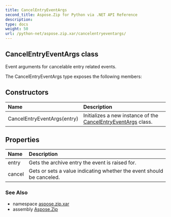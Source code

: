 ```yaml
---
title: CancelEntryEventArgs
second_title: Aspose.Zip for Python via .NET API Reference
description: 
type: docs
weight: 50
url: /python-net/aspose.zip.xar/cancelentryeventargs/
---
```


## CancelEntryEventArgs class

Event arguments for cancelable entry related events.

The CancelEntryEventArgs type exposes the following members:
## Constructors
| Name | Description |
| :- | :- |
|CancelEntryEventArgs(entry)|Initializes a new instance of the [CancelEntryEventArgs](/zip/python-net/aspose.zip.xar/cancelentryeventargs/) class.|
## Properties
| Name | Description |
| :- | :- |
|entry|Gets the archive entry the event is raised for.|
|cancel|Gets or sets a value indicating whether the event should be canceled.|

### See Also

* namespace [aspose.zip.xar](/zip/python-net/aspose.zip.xar/)
* assembly [Aspose.Zip](/zip/python-net/)

